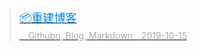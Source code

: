 > [<font style="font-size: 18px;font-weight: 400;margin: 0;color: #0086e3;">	📦重建博客</font><br><font style="margin: 4px 0 5px 0;color: #a8a8a8;position: relative;">　Githubn, Blog, Markdown　2019-10-15</font>](post/2019/2019-10-15-restart.md)
